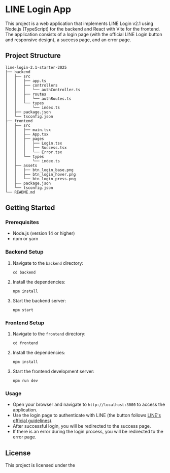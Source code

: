 # LINE Login App

This project is a web application that implements LINE Login v2.1 using Node.js (TypeScript) for the backend and React with Vite for the frontend. The application consists of a login page (with the official LINE Login button and responsive design), a success page, and an error page.

## Project Structure

```
line-login-2.1-starter-2025
├── backend
│   ├── src
│   │   ├── app.ts
│   │   ├── controllers
│   │   │   └── authController.ts
│   │   ├── routes
│   │   │   └── authRoutes.ts
│   │   └── types
│   │       └── index.ts
│   ├── package.json
│   └── tsconfig.json
├── frontend
│   ├── src
│   │   ├── main.tsx
│   │   ├── App.tsx
│   │   ├── pages
│   │   │   ├── Login.tsx
│   │   │   ├── Success.tsx
│   │   │   └── Error.tsx
│   │   └── types
│   │       └── index.ts
│   ├── assets
│   │   ├── btn_login_base.png
│   │   ├── btn_login_hover.png
│   │   └── btn_login_press.png
│   ├── package.json
│   └── tsconfig.json
└── README.md
```

## Getting Started

### Prerequisites

- Node.js (version 14 or higher)
- npm or yarn

### Backend Setup

1. Navigate to the `backend` directory:
   ```
   cd backend
   ```
2. Install the dependencies:
   ```
   npm install
   ```
3. Start the backend server:
   ```
   npm start
   ```

### Frontend Setup

1. Navigate to the `frontend` directory:
   ```
   cd frontend
   ```
2. Install the dependencies:
   ```
   npm install
   ```
3. Start the frontend development server:
   ```
   npm run dev
   ```

### Usage

- Open your browser and navigate to `http://localhost:3000` to access the application.
- Use the login page to authenticate with LINE (the button follows [LINE's official guidelines](https://terms2.line.me/LINE_Developers_Guidelines_for_Login_Button)).
- After successful login, you will be redirected to the success page.
- If there is an error during the login process, you will be redirected to the error page.

## License

This project is licensed under the